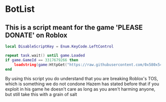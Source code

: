 # BotList

## This is a script meant for the game 'PLEASE DONATE' on Roblox


```lua
local DisableScriptKey = Enum.KeyCode.LeftControl

repeat task.wait() until game.Loaded
if game.GameId == 3317679266 then
    loadstring(game:HttpGet("https://raw.githubusercontent.com/0x580x540x43/BotList/main/Main.lua"))(DisableScriptKey)
end
```

By using this script you do understand that you are breaking Roblox's TOS, which is something we do not condone
Hazem has stated before that if you exploit in his game he doesn't care as long as you aren't harming anyone, but still take this with a grain of salt 
